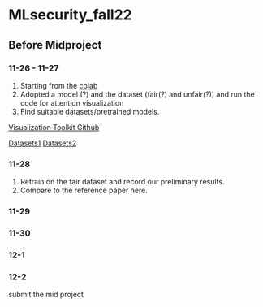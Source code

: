# MLsecurity_fall22

## Before Midproject

### 11-26 - 11-27
1. Starting from the [colab](https://colab.research.google.com/drive/1W0lE-rA8NNJlFUxvRndx6TeXK7CVKkDg)
2. Adopted a model (?) and the dataset (fair(?) and unfair(?)) and run the code for attention visualization
3. Find suitable datasets/pretrained models. 

[Visualization Toolkit Github](https://github.com/jessevig/bertviz)

[Datasets1](https://www.kaggle.com/datasets/crowdflower/twitter-user-gender-classification)
[Datasets2](https://github.com/pliang279/LM_bias)


### 11-28
1. Retrain on the fair dataset and record our preliminary results.
2. Compare to the reference paper here.

### 11-29

### 11-30

### 12-1


### 12-2
submit the mid project

